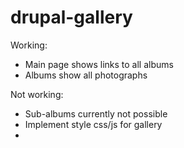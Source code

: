 # drupal-gallery

Working:
- Main page shows links to all albums
- Albums show all photographs

Not working:
- Sub-albums currently not possible
- Implement style css/js for gallery
- 